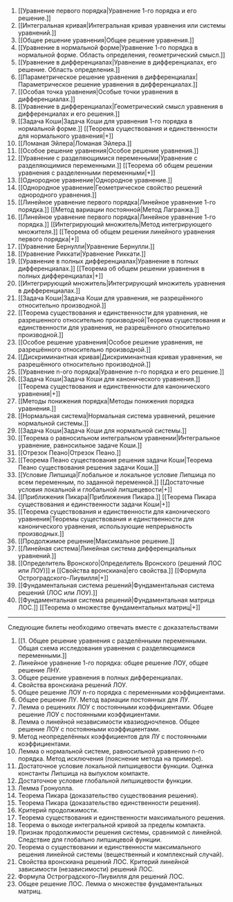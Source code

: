 1. [[Уравнение первого порядка|Уравнение 1-го порядка и его решение.]]
2. [[Интегральная кривая|Интегральная кривая уравнения или системы уравнений.]]
3. [[Общее решение уравнения|Общее решение уравнения.]]
4. [[Уравнение в нормальной форме|Уравнение 1-го порядка в нормальной форме. Область определения, геометрический смысл.]] 
5. [[Уравнение в дифференциалах|Уравнение в дифференциалах, его решение. Область определения.]]
6. [[Параметрическое решение уравнения в дифференциалах|Параметрическое решение уравнения в дифференциалах.]]
7. [[Особая точка уравнения|Особые точки уравнения в дифференциалах.]]
8. [[Уравнение в дифференциалах|Геометрический смысл уравнения в дифференциалах и его решения.]]
9. [[Задача Коши|Задача Коши для уравнения 1-го порядка в нормальной форме.]] [[Теорема существования и единственности для нормального уравнения|+]]
10. [[Ломаная Эйлера|Ломаная Эйлера.]]
11. [[Особое решение уравнения|Особое решение уравнения.]]
12. [[Уравнение с разделяющимися переменными|Уравнение с разделяющимися переменными.]] [[Теорема об общем решении уравнения с разделенными переменными|+]]
13. [[Однородное уравнение|Однородное уравнение.]]
14. [[Однородное уравнение|Геометрическое свойство решений однородного уравнения.]]
15. [[Линейное уравнение первого порядка|Линейное уравнение 1-го порядка.]] [[Метод вариации постоянной|Метод Лагранжа.]]
16. [[Линейное уравнение первого порядка|Линейное уравнение 1-го порядка.]] [[Интегрирующий множитель|Метод интегрирующего множителя.]] [[Теорема об общем решении линейного уравнения первого порядка|+]]
17. [[Уравнение Бернулли|Уравнение Бернулли.]]
18. [[Уравнение Риккати|Уравнение Риккати.]]
19. [[Уравнение в полных дифференциалах|Уравнение в полных дифференциалах.]] [[Теорема об общем решении уравнения в полных дифференциалах|+]]
20. [[Интегрирующий множитель|Интегрирующий множитель уравнения в дифференциалах.]]
21. [[Задача Коши|Задача Коши для уравнения, не разрешённого относительно производной.]]
22. [[Теорема существования и единственности для уравнения, не разрешенного относительно производной|Теорема существования и единственности для уравнения, не разрешённого относительно производной.]]
23. [[Особое решение уравнения|Особое решение уравнения, не разрешённого относительно производной.]]
24. [[Дискриминантная кривая|Дискриминантная кривая уравнения, не разрешённого относительно производной.]]
25. [[Уравнение n-ого порядка|Уравнение n-го порядка и его решение.]]
26. [[Задача Коши|Задача Коши для канонического уравнения.]] [[Теорема существования и единственности для канонического уравнения|+]]
27. [[Методы понижения порядка|Методы понижения порядка уравнения.]]
28. [[Нормальная система|Нормальная система уравнений, решение нормальной системы.]]
29. [[Задача Коши|Задача Коши для нормальной системы.]]
30. [[Теорема о равносильном интегральном уравнении|Интегральное уравнение, равносильное задаче Коши.]]
31. [[Отрезок Пеано|Отрезок Пеано.]]
32. [[Теорема Пеано существования решения задачи Коши|Теорема Пеано существования решения задачи Коши.]]
33. [[Условие Липшица|Глобальное и локальное условие Липшица по всем переменным, по заданной переменной.]] [[Достаточные условия локальной и глобальной липшецевости|+]]
34. [[Приближения Пикара|Приближения Пикара.]] [[Теорема Пикара существования и единственности задачи Коши|+]]
35. [[Теорема существования и единственности для канонического уравнения|Теоремы существования и единственности для канонического уравнения, использующие непрерывность производных.]]
36. [[Продолжимое решение|Максимальное решение.]]
37. [[Линейная система|Линейная система дифференциальных уравнений.]]
38. [[Определитель Вронского|Определитель Вронского (решений ЛОС или ЛОУ)]] и [[Свойства вронскиана|его свойства.]] [[Формула Остроградского-Лиувилля|+]]
39. [[Фундаментальная система решений|Фундаментальная система решений (ЛОС или ЛОУ).]]
40. [[Фундаментальная система решений|Фундаментальная матрица ЛОС.]] [[Теорема о множестве фундаментальных матриц|+]]

---

Следующие билеты необходимо отвечать вместе с доказательствами
1. [[1. Общее решение уравнения с разделёнными переменными. Общая схема исследования уравнения с разделяющимися переменными.]]
2. Линейное уравнение 1-го порядка: общее решение ЛОУ, общее решение ЛНУ.
3. Общее решение уравнения в полных дифференциалах.
4. Свойства вронскиана решений ЛОУ.
5. Общее решение ЛОУ n-го порядка с переменными коэффициентами.
6. Общее решение ЛУ. Метод вариации постоянных для ЛУ.
7. Лемма о решениях ЛОУ с постоянными коэффициентами. Общее решение ЛОУ с постоянными коэффициентами.
8. Лемма о линейной независимости квазиодночленов. Общее решение ЛОУ с постоянными коэффициентами.
9. Метод неопределённых коэффициентов для ЛУ с постоянными коэффициентами.
10. Лемма о нормальной системе, равносильной уравнению n-го порядка. Метод исключения (пояснение метода на примере).
11. Достаточное условие локальной липшицевости функции. Оценка константы Липшица на выпуклом компакте.
12. Достаточное условие глобальной липшицевости функции.
13. Лемма Гронуолла.
14. Теорема Пикара (доказательство существования решения).
15. Теорема Пикара (доказательство единственности решения).
16. Критерий продолжимости.
17. Теорема существования и единственности максимального решения.
18. Теорема о выходе интегральной кривой за пределы компакта.
19. Признак продолжимости решения системы, сравнимой с линейной. Следствие для глобально липшицевой функции.
20. Теорема о существовании и единственности максимального решения линейной системы (вещественный и комплексный случай).
21. Свойства вронскиана решений ЛОС. Критерий линейной зависимости (независимости) решений ЛОС.
22. Формула Остроградского–Лиувилля для решений ЛОС.
23. Общее решение ЛОС. Лемма о множестве фундаментальных матриц.

